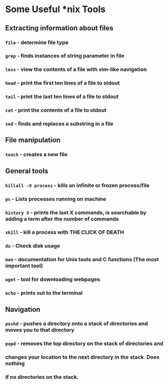 Some Useful *nix Tools
======================

Extracting information about files
----------------------------------

### `file` - determine file type
### `grep` - finds instances of string parameter in file
### `less` - view the contents of a file with vim-like navigation
### `head` - print the first ten lines of a file to stdout
### `tail` - print the last ten lines of a file to stdout
### `cat` - print the contents of a file to stdout
### `sed` - finds and replaces a substring in a file

File manipulation
-----------------

### `touch` - creates a new file

General tools
-------------

### `killall -9 process` - kills an infinite or frozen process/file
### `ps`  - Lists processes running on machine
### `history X` - prints the last X commands, is searchable by adding a term after the number of commands
### `xkill` - kill a process with THE CLICK OF DEATH
### `du` - Check disk usage
### `man` - documentation for Unix tools and C functions (The most important tool)
### `wget` - tool for downloading webpages
### `echo` - prints out to the terminal

Navigation
----------

### `pushd` - pushes a directory onto a stack of directories and moves you to that directory
### `popd` - removes the top directory on the stack of directories and
### changes your location to the next directory in the stack. Does nothing
### if no directories on the stack.

